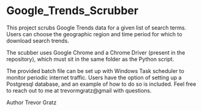 # Google_Trends_Scrubber
 This project scrubs Google Trends data for a given list of search terms. Users can choose the geographic region and time period for which to download search trends.

The scubber uses Google Chrome and a Chrome Driver (present in the repository), which must sit in the same folder as the Python script.

The provided batch file can be set up with Windows Task scheduler to monitor periodic internet traffic. Users have the option of setting up a Postgresql database, and an example of how to do so is included. Feel free to reach out to me at trevormgratz@gmail with questions.


Author Trevor Gratz
